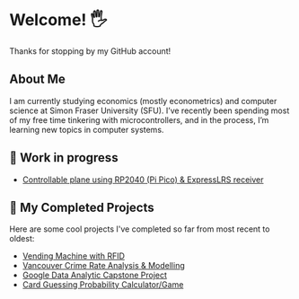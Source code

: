 # Welcome! 🖐️ 
Thanks for stopping by my GitHub account!

## About Me
I am currently studying economics (mostly econometrics) and computer science at Simon Fraser University (SFU). I’ve recently been spending most of my free time tinkering with microcontrollers, and in the process, I’m learning new topics in computer systems.


## 🔨 Work in progress
-  [Controllable plane using RP2040 (Pi Pico) & ExpressLRS receiver](https://github.com/haydenmai/pico-plane.git)

## 📌 My Completed Projects
Here are some cool projects I've completed so far from most recent to oldest:

-  [Vending Machine with RFID](https://github.com/haydenmai/cmpt433-project.git)
-  [Vancouver Crime Rate Analysis & Modelling](https://github.com/haydenmai/van-crime-census)
-  [Google Data Analytic Capstone Project](https://github.com/haydenmai/Google-Data-Analytics-Project)
-  [Card Guessing Probability Calculator/Game](https://github.com/haydenmai/Card-Probability-Calculator)


